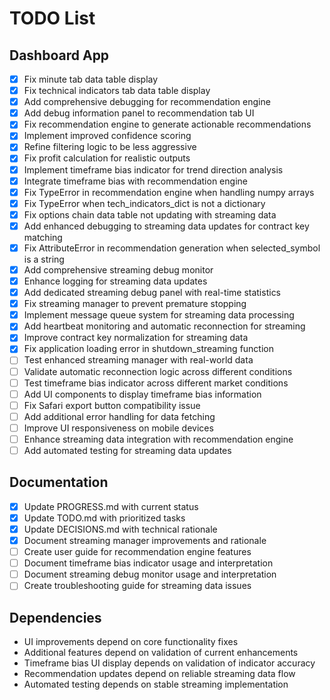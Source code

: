 # TODO List

## Dashboard App
- [x] Fix minute tab data table display
- [x] Fix technical indicators tab data table display
- [x] Add comprehensive debugging for recommendation engine
- [x] Add debug information panel to recommendation tab UI
- [x] Fix recommendation engine to generate actionable recommendations
- [x] Implement improved confidence scoring
- [x] Refine filtering logic to be less aggressive
- [x] Fix profit calculation for realistic outputs
- [x] Implement timeframe bias indicator for trend direction analysis
- [x] Integrate timeframe bias with recommendation engine
- [x] Fix TypeError in recommendation engine when handling numpy arrays
- [x] Fix TypeError when tech_indicators_dict is not a dictionary
- [x] Fix options chain data table not updating with streaming data
- [x] Add enhanced debugging to streaming data updates for contract key matching
- [x] Fix AttributeError in recommendation generation when selected_symbol is a string
- [x] Add comprehensive streaming debug monitor
- [x] Enhance logging for streaming data updates
- [x] Add dedicated streaming debug panel with real-time statistics
- [x] Fix streaming manager to prevent premature stopping
- [x] Implement message queue system for streaming data processing
- [x] Add heartbeat monitoring and automatic reconnection for streaming
- [x] Improve contract key normalization for streaming data
- [x] Fix application loading error in shutdown_streaming function
- [ ] Test enhanced streaming manager with real-world data
- [ ] Validate automatic reconnection logic across different conditions
- [ ] Test timeframe bias indicator across different market conditions
- [ ] Add UI components to display timeframe bias information
- [ ] Fix Safari export button compatibility issue
- [ ] Add additional error handling for data fetching
- [ ] Improve UI responsiveness on mobile devices
- [ ] Enhance streaming data integration with recommendation engine
- [ ] Add automated testing for streaming data updates

## Documentation
- [x] Update PROGRESS.md with current status
- [x] Update TODO.md with prioritized tasks
- [x] Update DECISIONS.md with technical rationale
- [x] Document streaming manager improvements and rationale
- [ ] Create user guide for recommendation engine features
- [ ] Document timeframe bias indicator usage and interpretation
- [ ] Document streaming debug monitor usage and interpretation
- [ ] Create troubleshooting guide for streaming data issues

## Dependencies
- UI improvements depend on core functionality fixes
- Additional features depend on validation of current enhancements
- Timeframe bias UI display depends on validation of indicator accuracy
- Recommendation updates depend on reliable streaming data flow
- Automated testing depends on stable streaming implementation
